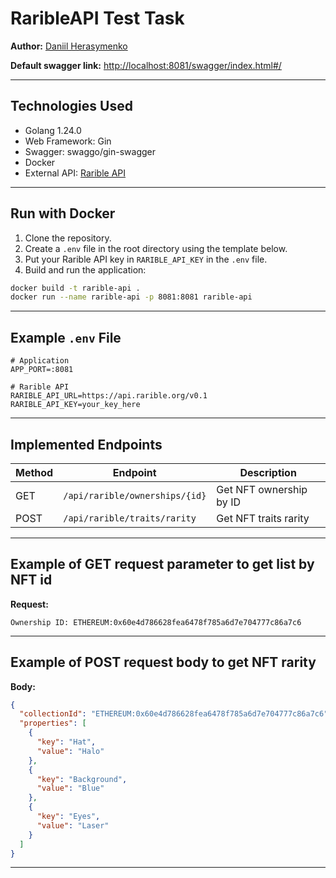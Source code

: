 # RaribleAPI Test Task

**Author:** [Daniil Herasymenko](https://github.com/DanHerasymenko)

**Default swagger link:** [http://localhost:8081/swagger/index.html#/](http://localhost:8081/swagger/index.html#/)

---

## Technologies Used

- Golang 1.24.0
- Web Framework: Gin
- Swagger: swaggo/gin-swagger
- Docker
- External API: [Rarible API](https://api.rarible.org)

---

## Run with Docker

1. Clone the repository.
2. Create a `.env` file in the root directory using the template below.
3. Put your Rarible API key in `RARIBLE_API_KEY` in the `.env` file.
4. Build and run the application:

```bash
docker build -t rarible-api .
docker run --name rarible-api -p 8081:8081 rarible-api
```

---

## Example `.env` File

```env
# Application
APP_PORT=:8081

# Rarible API
RARIBLE_API_URL=https://api.rarible.org/v0.1
RARIBLE_API_KEY=your_key_here
```

---

## Implemented Endpoints

| Method | Endpoint                                 | Description                                 |
|--------|------------------------------------------|---------------------------------------------|
| GET    | `/api/rarible/ownerships/{id}`           | Get NFT ownership by ID                     |
| POST   | `/api/rarible/traits/rarity`             | Get NFT traits rarity                       |

---

## Example of GET request parameter to get list by NFT id

**Request:**
```
Ownership ID: ETHEREUM:0x60e4d786628fea6478f785a6d7e704777c86a7c6
```

---

## Example of POST request body to get NFT rarity

**Body:**
```json
{
  "collectionId": "ETHEREUM:0x60e4d786628fea6478f785a6d7e704777c86a7c6",
  "properties": [
    {
      "key": "Hat",
      "value": "Halo"
    },
    {
      "key": "Background",
      "value": "Blue"
    },
    {
      "key": "Eyes",
      "value": "Laser"
    }
  ]
}
```
---
